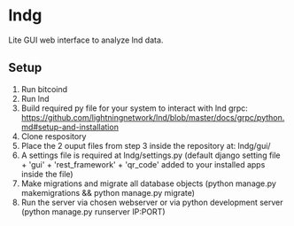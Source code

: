 # lndg
Lite GUI web interface to analyze lnd data.

## Setup
1. Run bitcoind
2. Run lnd
3. Build required py file for your system to interact with lnd grpc: https://github.com/lightningnetwork/lnd/blob/master/docs/grpc/python.md#setup-and-installation
4. Clone respository
5. Place the 2 ouput files from step 3 inside the repository at: lndg/gui/
6. A settings file is required at lndg/settings.py (default django setting file + 'gui' + 'rest_framework' + 'qr_code' added to your installed apps inside the file)
7. Make migrations and migrate all database objects (python manage.py makemigrations && python manage.py migrate)
8. Run the server via chosen webserver or via python development server (python manage.py runserver IP:PORT)
